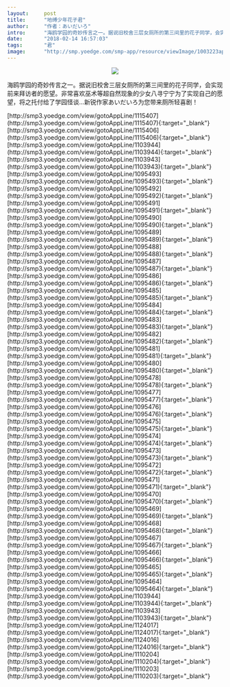```yaml
---
layout:     post
title:      "地缚少年花子君"
author:     "作者：あいだいろ"
intro:      "海鸥学园的奇妙传言之一。据说旧校舍三层女厕所的第三间里的花子同学，会实现前来拜访者的愿望。非常喜欢巫术等超自然现象的少女八寻宁宁为了实现自己的愿望，将之托付给了学园怪谈...新锐作家あいだいろ为您带来厕所轻喜剧！"
date:       "2018-02-14 16:57:03"
tags:       "君"
image:      "http://smp.yoedge.com/smp-app/resource/viewImage/1003223appline.png"
---
```

<div style="text-align: center">
<p><img src="http://smp.yoedge.com/smp-app/resource/viewImage/1003223appline.png"/></p>
</div>
<p class="post-meta">
<span>海鸥学园的奇妙传言之一。据说旧校舍三层女厕所的第三间里的花子同学，会实现前来拜访者的愿望。非常喜欢巫术等超自然现象的少女八寻宁宁为了实现自己的愿望，将之托付给了学园怪谈...新锐作家あいだいろ为您带来厕所轻喜剧！</span>
</p>
[http://smp3.yoedge.com/view/gotoAppLine/1115407](http://smp3.yoedge.com/view/gotoAppLine/1115407){:target="_blank"}
[http://smp3.yoedge.com/view/gotoAppLine/1115406](http://smp3.yoedge.com/view/gotoAppLine/1115406){:target="_blank"}
[http://smp3.yoedge.com/view/gotoAppLine/1103944](http://smp3.yoedge.com/view/gotoAppLine/1103944){:target="_blank"}
[http://smp3.yoedge.com/view/gotoAppLine/1103943](http://smp3.yoedge.com/view/gotoAppLine/1103943){:target="_blank"}
[http://smp3.yoedge.com/view/gotoAppLine/1095493](http://smp3.yoedge.com/view/gotoAppLine/1095493){:target="_blank"}
[http://smp3.yoedge.com/view/gotoAppLine/1095492](http://smp3.yoedge.com/view/gotoAppLine/1095492){:target="_blank"}
[http://smp3.yoedge.com/view/gotoAppLine/1095491](http://smp3.yoedge.com/view/gotoAppLine/1095491){:target="_blank"}
[http://smp3.yoedge.com/view/gotoAppLine/1095490](http://smp3.yoedge.com/view/gotoAppLine/1095490){:target="_blank"}
[http://smp3.yoedge.com/view/gotoAppLine/1095489](http://smp3.yoedge.com/view/gotoAppLine/1095489){:target="_blank"}
[http://smp3.yoedge.com/view/gotoAppLine/1095488](http://smp3.yoedge.com/view/gotoAppLine/1095488){:target="_blank"}
[http://smp3.yoedge.com/view/gotoAppLine/1095487](http://smp3.yoedge.com/view/gotoAppLine/1095487){:target="_blank"}
[http://smp3.yoedge.com/view/gotoAppLine/1095486](http://smp3.yoedge.com/view/gotoAppLine/1095486){:target="_blank"}
[http://smp3.yoedge.com/view/gotoAppLine/1095485](http://smp3.yoedge.com/view/gotoAppLine/1095485){:target="_blank"}
[http://smp3.yoedge.com/view/gotoAppLine/1095484](http://smp3.yoedge.com/view/gotoAppLine/1095484){:target="_blank"}
[http://smp3.yoedge.com/view/gotoAppLine/1095483](http://smp3.yoedge.com/view/gotoAppLine/1095483){:target="_blank"}
[http://smp3.yoedge.com/view/gotoAppLine/1095482](http://smp3.yoedge.com/view/gotoAppLine/1095482){:target="_blank"}
[http://smp3.yoedge.com/view/gotoAppLine/1095481](http://smp3.yoedge.com/view/gotoAppLine/1095481){:target="_blank"}
[http://smp3.yoedge.com/view/gotoAppLine/1095480](http://smp3.yoedge.com/view/gotoAppLine/1095480){:target="_blank"}
[http://smp3.yoedge.com/view/gotoAppLine/1095478](http://smp3.yoedge.com/view/gotoAppLine/1095478){:target="_blank"}
[http://smp3.yoedge.com/view/gotoAppLine/1095477](http://smp3.yoedge.com/view/gotoAppLine/1095477){:target="_blank"}
[http://smp3.yoedge.com/view/gotoAppLine/1095476](http://smp3.yoedge.com/view/gotoAppLine/1095476){:target="_blank"}
[http://smp3.yoedge.com/view/gotoAppLine/1095475](http://smp3.yoedge.com/view/gotoAppLine/1095475){:target="_blank"}
[http://smp3.yoedge.com/view/gotoAppLine/1095474](http://smp3.yoedge.com/view/gotoAppLine/1095474){:target="_blank"}
[http://smp3.yoedge.com/view/gotoAppLine/1095473](http://smp3.yoedge.com/view/gotoAppLine/1095473){:target="_blank"}
[http://smp3.yoedge.com/view/gotoAppLine/1095472](http://smp3.yoedge.com/view/gotoAppLine/1095472){:target="_blank"}
[http://smp3.yoedge.com/view/gotoAppLine/1095471](http://smp3.yoedge.com/view/gotoAppLine/1095471){:target="_blank"}
[http://smp3.yoedge.com/view/gotoAppLine/1095470](http://smp3.yoedge.com/view/gotoAppLine/1095470){:target="_blank"}
[http://smp3.yoedge.com/view/gotoAppLine/1095469](http://smp3.yoedge.com/view/gotoAppLine/1095469){:target="_blank"}
[http://smp3.yoedge.com/view/gotoAppLine/1095468](http://smp3.yoedge.com/view/gotoAppLine/1095468){:target="_blank"}
[http://smp3.yoedge.com/view/gotoAppLine/1095467](http://smp3.yoedge.com/view/gotoAppLine/1095467){:target="_blank"}
[http://smp3.yoedge.com/view/gotoAppLine/1095466](http://smp3.yoedge.com/view/gotoAppLine/1095466){:target="_blank"}
[http://smp3.yoedge.com/view/gotoAppLine/1095465](http://smp3.yoedge.com/view/gotoAppLine/1095465){:target="_blank"}
[http://smp3.yoedge.com/view/gotoAppLine/1095464](http://smp3.yoedge.com/view/gotoAppLine/1095464){:target="_blank"}
[http://smp3.yoedge.com/view/gotoAppLine/1103944](http://smp3.yoedge.com/view/gotoAppLine/1103944){:target="_blank"}
[http://smp3.yoedge.com/view/gotoAppLine/1103943](http://smp3.yoedge.com/view/gotoAppLine/1103943){:target="_blank"}
[http://smp3.yoedge.com/view/gotoAppLine/1124017](http://smp3.yoedge.com/view/gotoAppLine/1124017){:target="_blank"}
[http://smp3.yoedge.com/view/gotoAppLine/1124016](http://smp3.yoedge.com/view/gotoAppLine/1124016){:target="_blank"}
[http://smp3.yoedge.com/view/gotoAppLine/1110204](http://smp3.yoedge.com/view/gotoAppLine/1110204){:target="_blank"}
[http://smp3.yoedge.com/view/gotoAppLine/1110203](http://smp3.yoedge.com/view/gotoAppLine/1110203){:target="_blank"}


